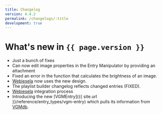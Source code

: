 ```yaml
---
title: Changelog
version: 4.4.2
permalink: /changelogs/:title
development: true
---
```


# What's new in `{{ page.version }}`
- Just a bunch of fixes
- Can now edit image properties in the Entry Manipulator by providing an attachment
- Fixed an error in the function that calculates the brightness of an image.
- [Webiesela](http://giesela.org) now uses the new design.
- The playlist builder changelog reflects changed entries (FIXED).
- [Webiesela](http://giesela.org) integration process
- Introducing the new [VGMEntry]({{ site.url }}/reference/entry_types/vgm-entry) which pulls its information from [VGMdb](http://vgmdb.net/).
